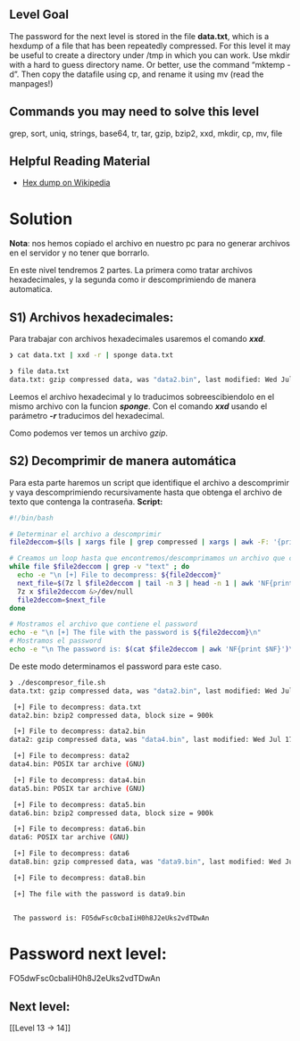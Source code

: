 ## Level Goal

The password for the next level is stored in the file **data.txt**, which is a hexdump of a file that has been repeatedly compressed. For this level it may be useful to create a directory under /tmp in which you can work. Use mkdir with a hard to guess directory name. Or better, use the command “mktemp -d”. Then copy the datafile using cp, and rename it using mv (read the manpages!)

## Commands you may need to solve this level

grep, sort, uniq, strings, base64, tr, tar, gzip, bzip2, xxd, mkdir, cp, mv, file

## Helpful Reading Material

- [Hex dump on Wikipedia](https://en.wikipedia.org/wiki/Hex_dump)

# Solution

**Nota**: nos hemos copiado el archivo en nuestro pc para no generar archivos en el servidor y no tener que borrarlo.

En este nivel tendremos 2 partes. La primera como tratar archivos hexadecimales, y la segunda como ir descomprimiendo de manera automatica.

## S1) Archivos hexadecimales:

Para trabajar con archivos hexadecimales usaremos el comando ***xxd***. 

```sh
❯ cat data.txt | xxd -r | sponge data.txt

❯ file data.txt
data.txt: gzip compressed data, was "data2.bin", last modified: Wed Jul 17 15:57:06 2024, max compression, from Unix, original size modulo 2^32 577
```
Leemos el archivo hexadecimal y lo traducimos sobreescibiendolo en el mismo archivo con la funcion ***sponge***. Con el comando ***xxd*** usando el parámetro ***-r*** traducimos del hexadecimal.

Como podemos ver temos un archivo *gzip*.

## S2) Decomprimir de manera automática
Para esta parte haremos un script que identifique el archivo a descomprimir y vaya descomprimiendo recursivamente hasta que obtenga el archivo de texto que contenga la contraseña.
**Script:**
```sh
#!/bin/bash

# Determinar el archivo a descomprimir
file2deccom=$(ls | xargs file | grep compressed | xargs | awk -F: '{print $1}')

# Creamos un loop hasta que encontremos/descomprimamos un archivo que contenga texto
while file $file2deccom | grep -v "text" ; do
  echo -e "\n [+] File to decompress: ${file2deccom}"
  next_file=$(7z l $file2deccom | tail -n 3 | head -n 1 | awk 'NF{print $NF}')
  7z x $file2deccom &>/dev/null 
  file2deccom=$next_file
done

# Mostramos el archivo que contiene el password
echo -e "\n [+] The file with the password is ${file2deccom}\n"
# Mostramos el password
echo -e "\n The password is: $(cat $file2deccom | awk 'NF{print $NF}')\n"

```
De este modo determinamos el password para este caso.
```sh
❯ ./descompresor_file.sh
data.txt: gzip compressed data, was "data2.bin", last modified: Wed Jul 17 15:57:06 2024, max compression, from Unix, original size modulo 2^32 577

 [+] File to decompress: data.txt
data2.bin: bzip2 compressed data, block size = 900k

 [+] File to decompress: data2.bin
data2: gzip compressed data, was "data4.bin", last modified: Wed Jul 17 15:57:06 2024, max compression, from Unix, original size modulo 2^32 20480

 [+] File to decompress: data2
data4.bin: POSIX tar archive (GNU)

 [+] File to decompress: data4.bin
data5.bin: POSIX tar archive (GNU)

 [+] File to decompress: data5.bin
data6.bin: bzip2 compressed data, block size = 900k

 [+] File to decompress: data6.bin
data6: POSIX tar archive (GNU)

 [+] File to decompress: data6
data8.bin: gzip compressed data, was "data9.bin", last modified: Wed Jul 17 15:57:06 2024, max compression, from Unix, original size modulo 2^32 49

 [+] File to decompress: data8.bin

 [+] The file with the password is data9.bin


 The password is: FO5dwFsc0cbaIiH0h8J2eUks2vdTDwAn
```
# Password next level:

FO5dwFsc0cbaIiH0h8J2eUks2vdTDwAn

## Next level:
[[Level 13 -> 14]]